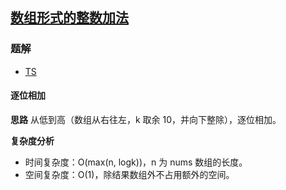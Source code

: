 ## [数组形式的整数加法](https://leetcode-cn.com/problems/add-to-array-form-of-integer/)

### 题解
+ [TS](../../ts/1024/989.ts)

#### 逐位相加
**思路**
从低到高（数组从右往左，k 取余 10，并向下整除），逐位相加。

**复杂度分析**
+ 时间复杂度：O(max(n, logk))，n 为 nums 数组的长度。
+ 空间复杂度：O(1)，除结果数组外不占用额外的空间。